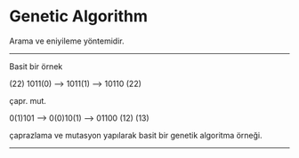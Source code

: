 # Genetic Algorithm 

Arama ve eniyileme yöntemidir.

-------------
Basit bir örnek

(22)
1011(0)  --> 1011(1)  --> 10110 (22) 

çapr.          mut.

0(1)101  --> 0(0)10(1)  --> 01100 (12)
(13)

çaprazlama ve mutasyon yapılarak basit bir genetik algoritma örneği.

-------------
